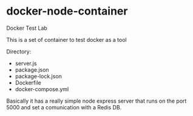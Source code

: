 # docker-node-container
Docker Test Lab

This is a set of container to test docker as a tool

Directory:
- server.js
- package.json
- package-lock.json
- Dockerfile
- docker-compose.yml


Basically it has a really simple node express server that runs on the port 5000
and set a comunication with a Redis DB.
